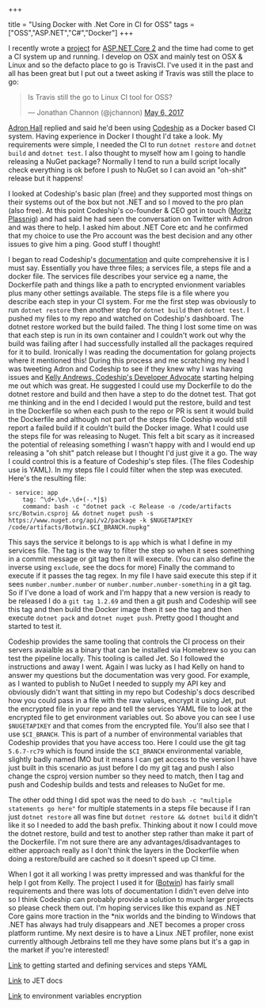 +++

title = "Using Docker with .Net Core in CI for OSS"
tags = ["OSS","ASP.NET","C#","Docker"]
+++

I recently wrote a [project](http://blog.jonathanchannon.com/2017/05/04/announcing-botwin/) for [ASP.NET Core 2](https://t.co/kpkdInRgwG)  and the time had come to get a CI system up and running.  I develop on OSX and mainly test on OSX & Linux and so the defacto place to go is TravisCI.  I've used it in the past and all has been great but I put out a tweet asking if Travis was still the place to go:

<blockquote class="twitter-tweet" data-partner="tweetdeck"><p lang="en" dir="ltr">Is Travis still the go to Linux CI tool for OSS?</p>— Jonathan Channon (@jchannon) <a href="https://twitter.com/jchannon/status/860979690462474240">May 6, 2017</a></blockquote>
<script async src="//platform.twitter.com/widgets.js" charset="utf-8"></script>

<!--more-->

[Adron Hall](http://twitter.com/adron) replied and said he'd been using [Codeship](http://codeship.com) as a Docker based CI system.  Having experience in Docker I thought I'd take a look.  My requirements were simple, I needed the CI to run `dotnet restore` and `dotnet build` and `dotnet test`.  I also thought to myself how am I going to handle releasing a NuGet package? Normally I tend to run a build script locally check everything is ok before I push to NuGet so I can avoid an "oh-shit" release but it happens! 

I looked at Codeship's basic plan (free) and they supported most things on their systems out of the box but not .NET and so I moved to the pro plan (also free).  At this point Codeship's co-founder & CEO got in touch ([Moritz Plassnig](https://twitter.com/moritzplassnig)) and had said he had seen the conversation on Twitter with Adron and was there to help.  I asked him about .NET Core etc and he confirmed that my choice to use the Pro account was the best decision and any other issues to give him a ping. Good stuff I thought!

I began to read Codeship's [documentation](https://documentation.codeship.com/pro/quickstart/getting-started/) and quite comprehensive it is I must say.  Essentially you have three files; a services file, a steps file and a docker file.  The services file describes your service eg a name, the Dockerfile path and things like a path to encrypted envionment variables plus many other settings available.  The steps file is a file where you describe each step in your CI system.  For me the first step was obviously to run `dotnet restore` then another step for `dotnet build` then `dotnet test`.  I pushed my files to my repo and watched on Codeship's dashboard. The dotnet restore worked but the build failed.  The thing I lost some time on was that each step is run in its own container and I couldn't work out why the build was failing after I had successfully installed all the packages required for it to build.  Ironically I was reading the documentation for golang projects where it mentioned this!  During this process and me scratching my head I was tweeting Adron and Codeship to see if they knew why I was having issues and [Kelly Andrews, Codeship's Developer Advocate](https://twitter.com/kellyjandrews) starting helping me out which was great.  He suggested I could use my Dockerfile to do the dotnet restore and build and then have a step to do the dotnet test.  That got me thinking and in the end I decided I would put the restore, build and test in the Dockerfile so when each push to the repo or PR is sent it would build the Dockerfile and although not part of the steps file Codeship would still report a failed build if it couldn't build the Docker image.  What I could use the steps file for was releasing to Nuget.  This felt a bit scary as it increased the potential of releasing something I wasn't happy with and I would end up releasing a "oh shit" patch release but I thought I'd just give it a go.  The way I could control this is a feature of Codeship's step files. (The files Codeship use is YAML).  In my steps file I could filter when the step was executed.  Here's the resulting file:


    - service: app
        tag: ^\d+.\d+.\d+(-.*|$)
        command: bash -c "dotnet pack -c Release -o /code/artifacts src/Botwin.csproj && dotnet nuget push -s https://www.nuget.org/api/v2/package -k $NUGETAPIKEY /code/artifacts/Botwin.$CI_BRANCH.nupkg"

This says the service it belongs to is `app` which is what I define in my services file.  The tag is the way to filter the step so when it sees something in a commit message or git tag then it will execute. (You can also define the inverse using `exclude`, see the docs for more)  Finally the command to execute if it passes the tag regex.  In my file I have said execute this step if it sees `number.number.number` or `number.number.number-something` in a git tag.  So if I've done a load of work and I'm happy that a new version is ready to be released I do a `git tag 1.2.69` and then a git push and Codeship will see this tag and then build the Docker image then it see the tag and then execute `dotnet pack` and `dotnet nuget push`.  Pretty good I thought and started to test it.  

Codeship provides the same tooling that controls the CI process on their servers avaialble as a binary that can be installed via Homebrew so you can test the pipeline locally.  This tooling is called Jet.  So I followed the instructions and away I went.  Again I was lucky as I had Kelly on hand to answer my questions but the documentation was very good.  For example, as I wanted to publish to NuGet I needed to supply my API key and obviously didn't want that sitting in my repo but Codeship's docs described how you could pass in a file with the raw values, encrypt it using Jet, put the encrypted file in your repo and tell the services YAML file to look at the encrypted file to get environment variables out.  So above you can see I use `$NUGETAPIKEY` and that comes from the encrypted file.  You'll also see that I use `$CI_BRANCH`.  This is part of a number of environmental variables that Codeship provides that you have access too.  Here I could use the git tag `5.6.7-rc79` which is found inside the `$CI_BRANCH` environmental variable, slightly badly named IMO but it means I can get access to the version I have just built in this scenario as just before I do my git tag and push I also change the csproj version number so they need to match, then I tag and push and Codeship builds and tests and releases to NuGet for me.

The other odd thing I did spot was the need to do `bash -c "multiple statements go here"` for multiple statements in a steps file because if I ran just `dotnet restore` all was fine but `dotnet restore && dotnet build` it didn't like it so I needed to add the bash prefix.  Thinking about it now I could move the dotnet restore, build and test to another step rather than make it part of the Dockerfile.  I'm not sure there are any advantages/disadvantages to either approach really as I don't think the layers in the Dockerfile when doing a restore/build are cached so it doesn't speed up CI time.

When I got it all working I was pretty impressed and was thankful for the help I got from Kelly.  The project I used it for ([Botwin]()) has fairly small requirements and there was lots of documentation I didn't even delve into so I think Codeship can probably provide a solution to much larger projects so please check them out.  I'm hoping services like this expand as .NET Core gains more traction in the *nix worlds and the binding to Windows that .NET has always had truly disappears and .NET becomes a proper cross platform runtime.  My next desire is to have a Linux .NET profiler, none exist currently although Jetbrains tell me they have some plans but it's a gap in the market if you're interested!

[Link](https://documentation.codeship.com/pro/quickstart/getting-started/) to getting started and defining services and steps YAML

[Link](https://documentation.codeship.com/pro/builds-and-configuration/cli/) to JET docs

[Link](https://documentation.codeship.com/pro/builds-and-configuration/environment-variables/#encrypted-environment-variables) to environment variables encryption

